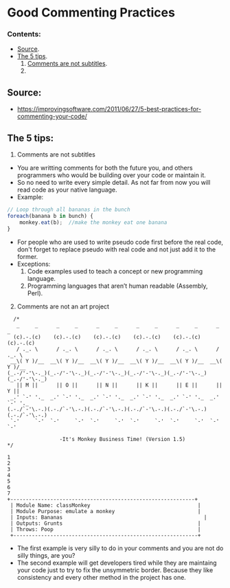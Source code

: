 # Good Commenting Practices

### Contents:

- [Source](#source).
- [The 5 tips](#the-5-tips).
  1. [Comments are not subtitles](#comments-are-not-subtitles).
  2. 


## Source:

- https://improvingsoftware.com/2011/06/27/5-best-practices-for-commenting-your-code/


## The 5 tips:

1. Comments are not subtitles

- You are writting comments for both the future you, and others programmers who would be building over your code or maintain it.
- So no need to write every simple detail. As not far from now you will read code as your native language.
- Example: 
```javascript
// Loop through all bananas in the bunch
foreach(banana b in bunch) {
    monkey.eat(b);  //make the monkey eat one banana
}
```
- For people who are used to write pseudo code first before the real code, don't forget to replace pseudo with real code and not just add it to the former.
- Exceptions:
  1. Code examples used to teach a concept or new programming language.
  2. Programming languages that aren’t human readable (Assembly, Perl).


2. Comments are not an art project
```
  /*
   _     _      _     _      _     _      _     _      _     _      _     _
  (c).-.(c)    (c).-.(c)    (c).-.(c)    (c).-.(c)    (c).-.(c)    (c).-.(c)
   / ._. \      / ._. \      / ._. \      / ._. \      / ._. \      / ._. \
 __\( Y )/__  __\( Y )/__  __\( Y )/__  __\( Y )/__  __\( Y )/__  __\( Y )/__
(_.-/'-'\-._)(_.-/'-'\-._)(_.-/'-'\-._)(_.-/'-'\-._)(_.-/'-'\-._)(_.-/'-'\-._)
   || M ||      || O ||      || N ||      || K ||      || E ||      || Y ||
 _.' `-' '._  _.' `-' '._  _.' `-' '._  _.' `-' '._  _.' `-' '._  _.' `-' '._
(.-./`-'\.-.)(.-./`-'\.-.)(.-./`-'\.-.)(.-./`-'\.-.)(.-./`-'\.-.)(.-./`-'\.-.)
 `-'     `-'  `-'     `-'  `-'     `-'  `-'     `-'  `-'     `-'  `-'     `-'
 
                 -It's Monkey Business Time! (Version 1.5)
*/
```
```
1
2
3
4
5
6
7
+------------------------------------------------------------+
 | Module Name: classMonkey                                   |
 | Module Purpose: emulate a monkey                           |
 | Inputs: Bananas                                              |
 | Outputs: Grunts                                            |
 | Throws: Poop                                               |
 +------------------------------------------------------------+
 ```
 
 - The first example is very silly to do in your comments and you are not do silly things, are you? 
 - The second example will get developers tired while they are maintaing your code just to try to fix the unsymmetric border. Because they like consistency and every other method in the project has one.
 
 
